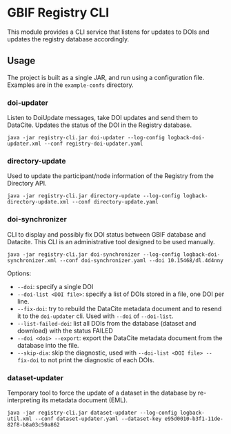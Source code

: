 # GBIF Registry CLI

This module provides a CLI service that listens for updates to DOIs and updates the registry database accordingly.

## Usage

The project is built as a single JAR, and run using a configuration file.  Examples are in the `example-confs` directory.


### doi-updater
Listen to DoiUpdate messages, take DOI updates and send them to DataCite. Updates the status of the DOI in the Registry database.


```shell
java -jar registry-cli.jar doi-updater --log-config logback-doi-updater.xml --conf registry-doi-updater.yaml
```

### directory-update
Used to update the participant/node information of the Registry from the Directory API.

```shell
java -jar registry-cli.jar directory-update --log-config logback-directory-update.xml --conf directory-update.yaml
```

### doi-synchronizer
CLI to display and possibly fix DOI status between GBIF database and Datacite. This CLI is an administrative tool designed to be used
manually.

```shell
java -jar registry-cli.jar doi-synchronizer --log-config logback-doi-synchronizer.xml --conf doi-synchronizer.yaml --doi 10.15468/dl.4d4nny
```

Options:

 * `--doi`: specify a single DOI
 * `--doi-list <DOI file>`: specify a list of DOIs stored in a file, one DOI per line.
 * `--fix-doi`: try to rebuild the DataCite metadata document and to resend it to the `doi-updater` cli. Used with `--doi`
 of `--doi-list`.
 * `--list-failed-doi`: list all DOIs from the database (dataset and download) with the status FAILED
 * `--doi <doi> --export`: export the DataCite metadata document from the database into the file.
 * `--skip-dia`: skip the diagnostic, used with `--doi-list <DOI file> --fix-doi` to not print the diagnostic of each DOIs.

### dataset-updater
Temporary tool to force the update of a dataset in the database by re-interpreting its metadata document (EML).

```shell
java -jar registry-cli.jar dataset-updater --log-config logback-util.xml --conf dataset-updater.yaml --dataset-key e95d0010-b3f1-11de-82f8-b8a03c50a862
```
